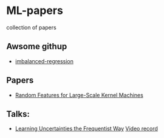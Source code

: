 # ML-papers
collection of papers

## Awsome githup  

* [imbalanced-regression](https://github.com/YyzHarry/imbalanced-regression/blob/main/imdb-wiki-dir/datasets.py)

## Papers  

* [Random Features for Large-Scale Kernel Machines](https://people.eecs.berkeley.edu/~brecht/papers/07.rah.rec.nips.pdf)



## Talks:
* [Learning Uncertainties the Frequentist Way](https://indico.cern.ch/event/1203477/attachments/2581375/4452400/jthaler_2023_01_25_PhyStat_Uncertainty.pdf)
  [Video record](https://indico.cern.ch/event/1203477/attachments/2581375/4457167/video2937238926.mp4)
